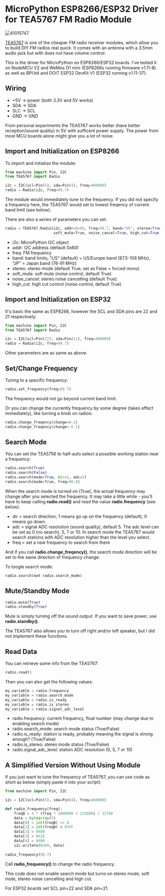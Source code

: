 # MicroPython ESP8266/ESP32 Driver for TEA5767 FM Radio Module

![41015747](https://user-images.githubusercontent.com/44191076/64875299-62e6e300-d67f-11e9-92d2-b0bdd43494aa.jpg)

[TEA5767](https://www.sparkfun.com/datasheets/Wireless/General/TEA5767.pdf) is one of the cheaper FM radio receiver modules, which allow you to build DIY FM radios real quick. It comes with an antenna with a 3.5mm audio jack but with does not have volume control.

This is the driver for MicroPython on ESP8266/ESP32 boards. I've tested it on NodeMCU V2 and WeMos D1 mini (ESP8266s running firmware v1.11-8) as well as BPI:bit and DOIT ESP32 DevKit V1 (ESP32 running v1.11-37).

## Wiring

* +5V -> power (both 3.3V and 5V works)
* SDA -> SDA
* SLC -> SCL
* GND -> GND

From personal experiments the TEA5767 works better (have better reception/sound quality) in 5V with sufficent power supply. The power from most MCU boards alone might give you a lot of noise.

## Import and Initialization on ESP8266

To import and initialize the module:

```python
from machine import Pin, I2C
from TEA5767 import Radio

i2c = I2C(scl=Pin(5), sda=Pin(4), freq=400000)
radio = Radio(i2c, freq=99.7)
```

The module would immediately tune to the frequency. If you did not specify a frequency here, the TEA5767 would set to lowest freqency of current band limit (see below).

There are also a series of parameters you can set:

```python
radio = TEA5767.Radio(i2c, addr=0x60, freq=99.7, band="US", stereo=True,
                      soft_mute=True, noise_cancel=True, high_cut=True)
```

* i2c: MicroPython I2C object
* addr: I2C address (default 0x60)
* freq: FM frequency
* band: band limits; "US" (default) = US/Europe band (87.5-108 MHz), "JP" = Japan band (76-91 MHz)
* stereo: stereo mode (default True; set as False = forced mono)
* soft_mute: soft mute (noise control, default True)
* noise_cancel: stereo noise cancelling (default True)
* high_cut: high cut control (noise control, default True)

## Import and Initialization on ESP32

It's basic the same as ESP8266, however the SCL and SDA pins are 22 and 21 respectively:

```python
from machine import Pin, I2C
from TEA5767 import Radio

i2c = I2C(scl=Pin(22), sda=Pin(21), freq=400000)
radio = Radio(i2c, freq=99.7)
```

Other parameters are as same as above.

## Set/Change Frequency

Tuning to a specific frequency:

```python
radio.set_frequency(freq=99.7)
```

The frequency would not go beyond current band limit.

Or you can change the currently frequency by some degree (takes effect immediately), like turning a knob on radios:

```python
radio.change_freqency(change=0.1)
radio.change_freqency(change=-0.1)
```

## Search Mode

You can set the TEA5756 to half-auto select a possible working station near a frequency:

```python
radio.search(True)
radio.search(False)
radio.search(mode=True, dir=1, adc=5)
radio.search(mode=True, freq=90.0)
```

When the search mode is turned on (True), the actual frequency may change after you selected the frequency. It may take a little while - you'll have to keep calling <b>radio.read()</b> and read the value <b>radio.frequency</b> (see below).

* dir = search direction; 1 means go up on the frequency (default), 0 means go down.
* adc = signal ADC resolution (sound quality), default 5. The adc level can be set as 0 (no search), 5, 7 or 10. In search mode the TEA5767 would search stations with ADC resolution higher than the level you select.
* freq = set a new frequency to search from there

And if you call <b>radio.change_freqency()</b>, the search mode direction will be set to the same direction of frequency change.

To toogle search mode:

```python
radio.search(not radio.search_mode)
```

## Mute/Standby Mode

```python
radio.mute(True)
radio.standby(True)
```

Mute is simply turning off the sound output. If you want to save power, use <b>radio.standby()</b>.

The TEA5767 also allows you to turn off right and/or left speaker, but I did not implement these functions.

## Read Data

You can retrieve some info from the TEA5767:

```python
radio.read()
```

Then you can also get the following values:

```python
my_variable = radio.frequency
my_variable = radio.search_mode
my_variable = radio.is_ready
my_variable = radio.is_stereo
my_variable = radio.signal_adc_level
```

* radio.frequency: current frequency, float number (may change due to enabling search mode)
* radio.search_mode: search mode status (True/False)
* radio.is_ready: station is ready, probably meaning the signal is strong enough? (True/False)
* radio.is_stereo: stereo mode status (True/False)
* radio.signal_adc_level: station ADC resolution (0, 5, 7 or 10)

## A Simplified Version Without Using Module

If you just want to tune the frequency of TEA5767, you can use code as short as below (simply paste it into your script):

```python
from machine import Pin, I2C

i2c = I2C(scl=Pin(5), sda=Pin(4), freq=400000)

def radio_frequency(freq):
    freqB = 4 * (freq * 1000000 + 225000) / 32768
    data = bytearray(5)
    data[0] = int(freqB) >> 8
    data[1] = int(freqB) & 0XFF
    data[2] = 0X90
    data[3] = 0X1E
    data[4] = 0X00
    i2c.writeto(0x60, data)
    
radio_frequency(99.7)
```

Call <b>radio_frequency()</b> to change the radio frequency.

This code does not enable search mode but turns on stereo mode, soft mute, stereo noise cancelling and high cut.

For ESP32 boards set SCL pin=22 and SDA pin=21.
